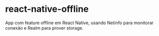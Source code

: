 # react-native-offline
App com feature offline em React Native, usando Netinfo para monitorar conexão e Realm para prover storage.
